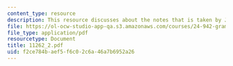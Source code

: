 ```yaml
---
content_type: resource
description: This resource discusses about the notes that is taken by Jon Gajewski.
file: https://ol-ocw-studio-app-qa.s3.amazonaws.com/courses/24-942-grammar-of-a-less-familiar-language-spring-2003/f2ce784baef5f6c02c6a46a7b6952a26_11262_2.pdf
file_type: application/pdf
resourcetype: Document
title: 11262_2.pdf
uid: f2ce784b-aef5-f6c0-2c6a-46a7b6952a26
---
```


